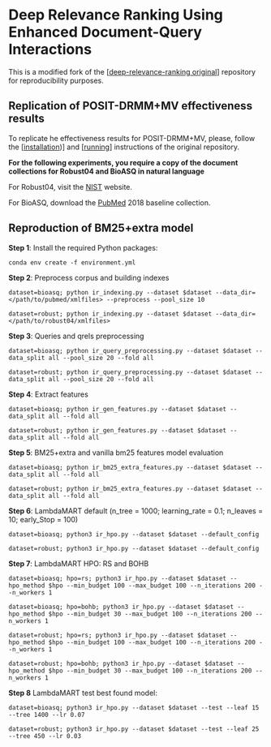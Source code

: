 # Deep Relevance Ranking Using Enhanced Document-Query Interactions

This is a modified fork of the [[deep-relevance-ranking original](https://github.com/nlpaueb/deep-relevance-ranking)] repository for reproducibility purposes.

## Replication of POSIT-DRMM+MV effectiveness results

To replicate he effectiveness results for POSIT-DRMM+MV, please, follow the [[installation](https://github.com/nlpaueb/deep-relevance-ranking))] and [[running](https://github.com/nlpaueb/deep-relevance-ranking/tree/master/models/drmm)] instructions of the original repository.

**For the following experiments, you require a copy of the document collections for Robust04 and BioASQ in natural language**

For Robust04, visit the [NIST](https://trec.nist.gov/data/cd45/index.html) website.

For BioASQ, download the [PubMed](https://www.nlm.nih.gov/databases/download/pubmed_medline.html) 2018 baseline collection. 

## Reproduction of BM25+extra model


**Step 1**: Install the required Python packages: 

`conda env create -f environment.yml`

**Step 2**: Preprocess corpus and building indexes

  `dataset=bioasq; python ir_indexing.py --dataset $dataset --data_dir=</path/to/pubmed/xmlfiles> --preprocess --pool_size 10` 

  
  `dataset=robust; python ir_indexing.py --dataset $dataset --data_dir=</path/to/robust04/xmlfiles>`

**Step 3**: Queries and qrels preprocessing

  `dataset=bioasq; python ir_query_preprocessing.py --dataset $dataset --data_split all --pool_size 20 --fold all`

`dataset=robust; python ir_query_preprocessing.py --dataset $dataset --data_split all --pool_size 20 --fold all`

**Step 4**: Extract features

  `dataset=bioasq; python ir_gen_features.py --dataset $dataset --data_split all --fold all`
 
 `dataset=robust; python ir_gen_features.py --dataset $dataset --data_split all --fold all`

**Step 5**: BM25+extra and vanilla bm25 features model evaluation

  `dataset=bioasq; python ir_bm25_extra_features.py --dataset $dataset --data_split all --fold all`
 
 `dataset=robust; python ir_bm25_extra_features.py --dataset $dataset --data_split all --fold all`

**Step 6**: LambdaMART default (n_tree = 1000; learning_rate = 0.1; n_leaves = 10; early_Stop = 100)

  `dataset=bioasq; python3 ir_hpo.py --dataset $dataset --default_config`
 
 `dataset=robust; python3 ir_hpo.py --dataset $dataset --default_config`

**Step 7**: LambdaMART HPO: RS and BOHB

  `dataset=bioasq; hpo=rs; python3 ir_hpo.py --dataset $dataset --hpo_method $hpo --min_budget 100 --max_budget 100 --n_iterations 200 --n_workers 1`
  
  `dataset=bioasq; hpo=bohb; python3 ir_hpo.py --dataset $dataset --hpo_method $hpo --min_budget 30 --max_budget 100 --n_iterations 200 --n_workers 1`

  `dataset=robust; hpo=rs; python3 ir_hpo.py --dataset $dataset --hpo_method $hpo --min_budget 100 --max_budget 100 --n_iterations 200 --n_workers 1`
 
 `dataset=robust; hpo=bohb; python3 ir_hpo.py --dataset $dataset --hpo_method $hpo --min_budget 30 --max_budget 100 --n_iterations 200 --n_workers 1`

**Step 8** LambdaMART test best found model:
 
  `dataset=bioasq; python3 ir_hpo.py --dataset $dataset --test --leaf 15 --tree 1400 --lr 0.07`
 
 `dataset=robust; python3 ir_hpo.py --dataset $dataset --test --leaf 25 --tree 450 --lr 0.03`
